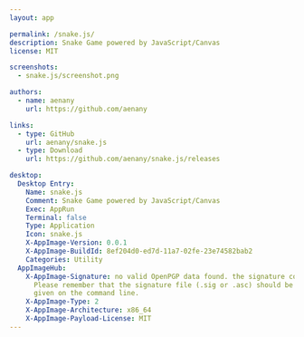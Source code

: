 ```yaml
---
layout: app

permalink: /snake.js/
description: Snake Game powered by JavaScript/Canvas
license: MIT

screenshots:
  - snake.js/screenshot.png

authors:
  - name: aenany
    url: https://github.com/aenany

links:
  - type: GitHub
    url: aenany/snake.js
  - type: Download
    url: https://github.com/aenany/snake.js/releases

desktop:
  Desktop Entry:
    Name: snake.js
    Comment: Snake Game powered by JavaScript/Canvas
    Exec: AppRun
    Terminal: false
    Type: Application
    Icon: snake.js
    X-AppImage-Version: 0.0.1
    X-AppImage-BuildId: 8ef204d0-ed7d-11a7-02fe-23e74582bab2
    Categories: Utility
  AppImageHub:
    X-AppImage-Signature: no valid OpenPGP data found. the signature could not be verified.
      Please remember that the signature file (.sig or .asc) should be the first file
      given on the command line.
    X-AppImage-Type: 2
    X-AppImage-Architecture: x86_64
    X-AppImage-Payload-License: MIT
---
```

